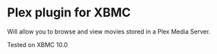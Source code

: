 Plex plugin for XBMC
====================

Will allow you to browse and view movies stored in a Plex Media Server.

Tested on XBMC 10.0

